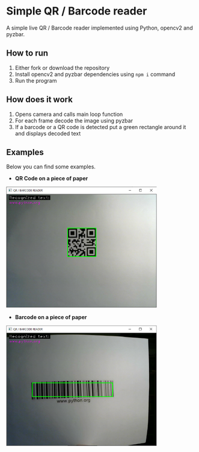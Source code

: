 # Simple QR / Barcode reader
A simple live QR / Barcode reader implemented using Python, opencv2 and pyzbar.

## How to run
1. Either fork or download the repository
2. Install opencv2 and pyzbar dependencies using `npm i` command
3. Run the program

## How does it work
1. Opens camera and calls main loop function
2. For each frame decode the image using pyzbar
3. If a barcode or a QR code is detected put a green rectangle around it and displays decoded text

## Examples
Below you can find some examples.
- **QR Code on a piece of paper**
<img src="./examples/1.png" alt="iamge not found" width="400">

- **Barcode on a piece of paper**
<img src="./examples/2.png" alt="iamge not found" width="400">

